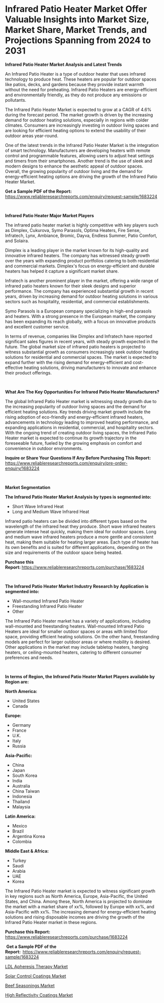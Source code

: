 <p><h1>Infrared Patio Heater Market Offer Valuable Insights into Market Size, Market Share, Market Trends, and Projections Spanning from 2024 to 2031</h1></p><p><strong>Infrared Patio Heater Market Analysis and Latest Trends</strong></p>
<p><p>An Infrared Patio Heater is a type of outdoor heater that uses infrared technology to produce heat. These heaters are popular for outdoor spaces like patios, decks, and gardens because they provide instant warmth without the need for preheating. Infrared Patio Heaters are energy-efficient and environmentally friendly, as they do not produce any emissions or pollutants.</p><p>The Infrared Patio Heater Market is expected to grow at a CAGR of 4.6% during the forecast period. The market growth is driven by the increasing demand for outdoor heating solutions, especially in regions with colder climates. Consumers are increasingly investing in outdoor living spaces and are looking for efficient heating options to extend the usability of their outdoor areas year-round.</p><p>One of the latest trends in the Infrared Patio Heater Market is the integration of smart technology. Manufacturers are developing heaters with remote control and programmable features, allowing users to adjust heat settings and timers from their smartphones. Another trend is the use of sleek and modern designs to enhance the aesthetic appeal of outdoor spaces. Overall, the growing popularity of outdoor living and the demand for energy-efficient heating options are driving the growth of the Infrared Patio Heater Market.</p></p>
<p><strong>Get a Sample PDF of the Report:&nbsp;</strong> <a href="https://www.reliableresearchreports.com/enquiry/request-sample/1683224">https://www.reliableresearchreports.com/enquiry/request-sample/1683224</a></p>
<p>&nbsp;</p>
<p><strong>Infrared Patio Heater Major Market Players</strong></p>
<p><p>The infrared patio heater market is highly competitive with key players such as Dimplex, Cukurova, Symo Parasols, Optima Heaters, Fire Sense, Infratech, Lynx, Ambiance, Bromic, Dayva, Endless Summer, Patio Comfort, and Solaira. </p><p>Dimplex is a leading player in the market known for its high-quality and innovative infrared heaters. The company has witnessed steady growth over the years with expanding product portfolios catering to both residential and commercial markets. Dimplex's focus on energy-efficient and durable heaters has helped it capture a significant market share.</p><p>Infratech is another prominent player in the market, offering a wide range of infrared patio heaters known for their sleek designs and superior performance. The company has experienced substantial growth in recent years, driven by increasing demand for outdoor heating solutions in various sectors such as hospitality, residential, and commercial establishments.</p><p>Symo Parasols is a European company specializing in high-end parasols and heaters. With a strong presence in the European market, the company has been expanding its reach globally, with a focus on innovative products and excellent customer service.</p><p>In terms of revenue, companies like Dimplex and Infratech have reported significant sales figures in recent years, with steady growth expected in the future. The global market size of infrared patio heaters is projected to witness substantial growth as consumers increasingly seek outdoor heating solutions for residential and commercial spaces. The market is expected to expand further with the rising demand for energy-efficient and cost-effective heating solutions, driving manufacturers to innovate and enhance their product offerings.</p></p>
<p>&nbsp;</p>
<p><strong>What Are The Key Opportunities For Infrared Patio Heater Manufacturers?</strong></p>
<p><p>The global Infrared Patio Heater market is witnessing steady growth due to the increasing popularity of outdoor living spaces and the demand for efficient heating solutions. Key trends driving market growth include the rising adoption of eco-friendly and energy-efficient infrared heaters, advancements in technology leading to improved heating performance, and expanding applications in residential, commercial, and hospitality sectors. With the ongoing trend of creating outdoor living spaces, the Infrared Patio Heater market is expected to continue its growth trajectory in the foreseeable future, fueled by the growing emphasis on comfort and convenience in outdoor environments.</p></p>
<p><strong>Inquire or Share Your Questions If Any Before Purchasing This Report:</strong> <a href="https://www.reliableresearchreports.com/enquiry/pre-order-enquiry/1683224">https://www.reliableresearchreports.com/enquiry/pre-order-enquiry/1683224</a></p>
<p>&nbsp;</p>
<p><strong>Market Segmentation</strong></p>
<p><strong>The Infrared Patio Heater Market Analysis by types is segmented into:</strong></p>
<p><ul><li>Short Wave Infrared Heat</li><li>Long and Medium Wave Infrared Heat</li></ul></p>
<p><p>Infrared patio heaters can be divided into different types based on the wavelength of the infrared heat they produce. Short wave infrared heaters generate intense heat quickly, making them ideal for outdoor spaces. Long and medium wave infrared heaters produce a more gentle and consistent heat, making them suitable for heating larger areas. Each type of heater has its own benefits and is suited for different applications, depending on the size and requirements of the outdoor space being heated.</p></p>
<p><strong>Purchase this Report:&nbsp;</strong><a href="https://www.reliableresearchreports.com/purchase/1683224">https://www.reliableresearchreports.com/purchase/1683224</a></p>
<p>&nbsp;</p>
<p><strong>The Infrared Patio Heater Market Industry Research by Application is segmented into:</strong></p>
<p><ul><li>Wall-mounted Infrared Patio Heater</li><li>Freestanding Infrared Patio Heater</li><li>Other</li></ul></p>
<p><p>The Infrared Patio Heater market has a variety of applications, including wall-mounted and freestanding heaters. Wall-mounted Infrared Patio Heaters are ideal for smaller outdoor spaces or areas with limited floor space, providing efficient heating solutions. On the other hand, freestanding models are perfect for larger outdoor areas or where mobility is desired. Other applications in the market may include tabletop heaters, hanging heaters, or ceiling-mounted heaters, catering to different consumer preferences and needs.</p></p>
<p>&nbsp;</p>
<p><strong>In terms of Region, the Infrared Patio Heater Market Players available by Region are:</strong></p>
<p>
    <p> <strong> North America: </strong>
        <ul>
            <li>United States</li>
            <li>Canada</li>
        </ul>
        </p> 
    <p> <strong> Europe: </strong>
        <ul>
            <li>Germany</li>
            <li>France</li>
            <li>U.K.</li>
            <li>Italy</li>
            <li>Russia</li>
        </ul>
        </p> 
    <p> <strong> Asia-Pacific: </strong>
        <ul>
            <li>China</li>
            <li>Japan</li>
            <li>South Korea</li>
            <li>India</li>
            <li>Australia</li>
            <li>China Taiwan</li>
            <li>Indonesia</li>
            <li>Thailand</li>
            <li>Malaysia</li>
        </ul>
        </p> 
    <p> <strong> Latin America: </strong>
        <ul>
            <li>Mexico</li>
            <li>Brazil</li>
            <li>Argentina Korea</li>
            <li>Colombia</li>
        </ul>
        </p> 
    <p> <strong> Middle East & Africa: </strong>
        <ul>
            <li>Turkey</li>
            <li>Saudi</li>
            <li>Arabia</li>
            <li>UAE</li>
            <li>Korea</li>
        </ul>
    </p>
    </p>
<p><p>The Infrared Patio Heater market is expected to witness significant growth in key regions such as North America, Europe, Asia-Pacific, the United States, and China. Among these, North America is projected to dominate the market with a market share of xx%, followed by Europe with xx%, and Asia-Pacific with xx%. The increasing demand for energy-efficient heating solutions and rising disposable incomes are driving the growth of the Infrared Patio Heater market in these regions.</p></p>
<p><strong>Purchase this Report: </strong><a href="https://www.reliableresearchreports.com/purchase/1683224">https://www.reliableresearchreports.com/purchase/1683224</a></p>
<p>&nbsp;<strong>Get a Sample PDF of the Report:&nbsp;&nbsp;</strong><a href="https://www.reliableresearchreports.com/enquiry/request-sample/1683224">https://www.reliableresearchreports.com/enquiry/request-sample/1683224</a></p>
<p><strong></strong></p>
<p><p><a href="https://picayune-night-cbd.notion.site/LDL-Apheresis-Therapy-Market-Offer-Valuable-Insights-into-Market-Size-Market-Share-Market-Trends--7ad875be3fe54006b32109c1f4b1dc2d">LDL Apheresis Therapy Market</a></p><p><a href="https://github.com/joannagoyvaerts/Market-Research-Report-List-1/blob/main/solar-control-coatings-market.md">Solar Control Coatings Market</a></p><p><a href="https://view.publitas.com/reportprime-1/beef-seasonings-market-size-and-examines-its-market-scope-with-a-primary-focus-on-growth-opportunities-and-forecasted-trends-spanning-from-2024-to-2031/">Beef Seasonings Market</a></p><p><a href="https://github.com/lubmix/Market-Research-Report-List-1/blob/main/high-reflectivity-coatings-market.md">High Reflectivity Coatings Market</a></p></p>